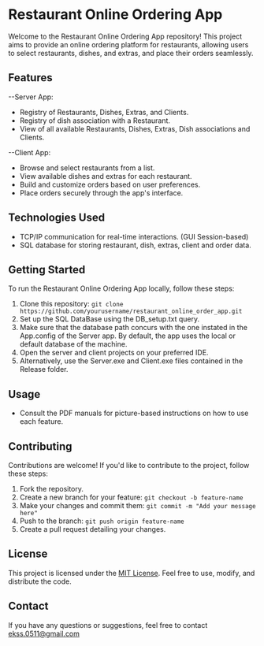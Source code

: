 # Restaurant Online Ordering App

Welcome to the Restaurant Online Ordering App repository! This project aims to provide an online ordering platform for restaurants, 
allowing users to select restaurants, dishes, and extras, and place their orders seamlessly.

## Features
--Server App:
- Registry of Restaurants, Dishes, Extras, and Clients.
- Registry of dish association with a Restaurant.
- View of all available Restaurants, Dishes, Extras, Dish associations and Clients.

--Client App:
- Browse and select restaurants from a list.
- View available dishes and extras for each restaurant.
- Build and customize orders based on user preferences.
- Place orders securely through the app's interface.

## Technologies Used

- TCP/IP communication for real-time interactions. (GUI Session-based)
- SQL database for storing restaurant, dish, extras, client and order data.

## Getting Started

To run the Restaurant Online Ordering App locally, follow these steps:

1. Clone this repository: `git clone https://github.com/yourusername/restaurant_online_order_app.git`
2. Set up the SQL DataBase using the DB_setup.txt query.
3. Make sure that the database path concurs with the one instated in the App.config of the Server app.
   By default, the app uses the local or default database of the machine. 
5. Open the server and client projects on your preferred IDE.
6. Alternatively, use the Server.exe and Client.exe files contained in the Release folder.

## Usage

- Consult the PDF manuals for picture-based instructions on how to use each feature.

## Contributing

Contributions are welcome! If you'd like to contribute to the project, follow these steps:

1. Fork the repository.
2. Create a new branch for your feature: `git checkout -b feature-name`
3. Make your changes and commit them: `git commit -m "Add your message here"`
4. Push to the branch: `git push origin feature-name`
5. Create a pull request detailing your changes.

## License

This project is licensed under the [MIT License](LICENSE). Feel free to use, modify, and distribute the code.

## Contact

If you have any questions or suggestions, feel free to contact ekss.0511@gmail.com
